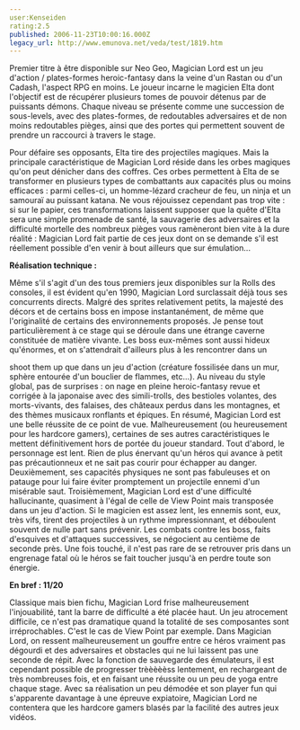 ```yaml
---
user:Kenseiden
rating:2.5
published: 2006-11-23T10:00:16.000Z
legacy_url: http://www.emunova.net/veda/test/1819.htm
---
```

Premier titre à être disponible sur Neo Geo, Magician Lord est un jeu d'action / plates-formes heroic-fantasy dans la veine d'un Rastan ou d'un Cadash, l'aspect RPG en moins. Le joueur incarne le magicien Elta dont l'objectif est de récupérer plusieurs tomes de pouvoir détenus par de puissants démons. Chaque niveau se présente comme une succession de sous-levels, avec des plates-formes, de redoutables adversaires et de non moins redoutables pièges, ainsi que des portes qui permettent souvent de prendre un raccourci à travers le stage.  

  

Pour défaire ses opposants, Elta tire des projectiles magiques. Mais la principale caractéristique de Magician Lord réside dans les orbes magiques qu'on peut dénicher dans des coffres. Ces orbes permettent à Elta de se transformer en plusieurs types de combattants aux capacités plus ou moins efficaces : parmi celles-ci, un homme-lézard cracheur de feu, un ninja et un samouraï au puissant katana. Ne vous réjouissez cependant pas trop vite : si sur le papier, ces transformations laissent supposer que la quête d'Elta sera une simple promenade de santé, la sauvagerie des adversaires et la difficulté mortelle des nombreux pièges vous ramèneront bien vite à la dure réalité : Magician Lord fait partie de ces jeux dont on se demande s'il est réellement possible d'en venir à bout ailleurs que sur émulation...  

  

**Réalisation technique :**  

Même s'il s'agit d'un des tous premiers jeux disponibles sur la Rolls des consoles, il est évident qu'en 1990, Magician Lord surclassait déjà tous ses concurrents directs. Malgré des sprites relativement petits, la majesté des décors et de certains boss en impose instantanément, de même que l'originalité de certains des environnements proposés. Je pense tout particulièrement à ce stage qui se déroule dans une étrange caverne constituée de matière vivante. Les boss eux-mêmes sont aussi hideux qu'énormes, et on s'attendrait d'ailleurs plus à les rencontrer dans un   

shoot them up que dans un jeu d'action (créature fossilisée dans un mur, sphère entourée d'un bouclier de flammes, etc...). Au niveau du style global, pas de surprises : on nage en pleine heroic-fantasy revue et corrigée à la japonaise avec des simili-trolls, des bestioles volantes, des morts-vivants, des falaises, des châteaux perdus dans les montagnes, et des thèmes musicaux ronflants et épiques. En résumé, Magician Lord est une belle réussite de ce point de vue. Malheureusement (ou heureusement pour les hardcore gamers), certaines de ses autres caractéristiques le mettent définitivement hors de portée du joueur standard. Tout d'abord, le personnage est lent. Rien de plus énervant qu'un héros qui avance à petit pas précautionneux et ne sait pas courir pour échapper au danger. Deuxièmement, ses capacités physiques ne sont pas fabuleuses et on patauge pour lui faire éviter promptement un projectile ennemi d'un misérable saut. Troisièmement, Magician Lord est d'une difficulté hallucinante, quasiment à l'égal de celle de View Point mais transposée dans un jeu d'action. Si le magicien est assez lent, les ennemis sont, eux, très vifs, tirent des projectiles à un rythme impressionnant, et déboulent souvent de nulle part sans prévenir. Les combats contre les boss, faits d'esquives et d'attaques successives, se négocient au centième de seconde près. Une fois touché, il n'est pas rare de se retrouver pris dans un engrenage fatal où le héros se fait toucher jusqu'à en perdre toute son énergie.  

  

**En bref : 11/20**  

Classique mais bien fichu, Magician Lord frise malheureusement l'injouabilité, tant la barre de difficulté a été placée haut. Un jeu atrocement difficile, ce n'est pas dramatique quand la totalité de ses composantes sont irréprochables. C'est le cas de View Point par exemple. Dans Magician Lord, on ressent malheureusement un gouffre entre ce héros vraiment pas dégourdi et des adversaires et obstacles qui ne lui laissent pas une seconde de répit. Avec la fonction de sauvegarde des émulateurs, il est cependant possible de progresser trèèèèèss lentement, en rechargeant de très nombreuses fois, et en faisant une réussite ou un peu de yoga entre chaque stage. Avec sa réalisation un peu démodée et son player fun qui s'apparente davantage à une épreuve expiatoire, Magician Lord ne contentera que les hardcore gamers blasés par la facilité des autres jeux vidéos.